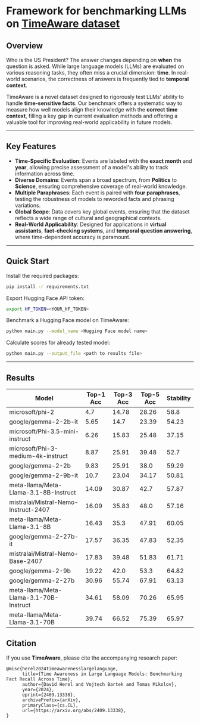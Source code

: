 # Framework for benchmarking LLMs on [TimeAware dataset](https://huggingface.co/datasets/hereldav/TimeAware)

## Overview

Who is the US President? The answer changes depending on **when** the question is asked. While large language models (LLMs) are evaluated on various reasoning tasks, they often miss a crucial dimension: **time**. In real-world scenarios, the correctness of answers is frequently tied to **temporal context**.

TimeAware is a novel dataset designed to rigorously test LLMs' ability to handle **time-sensitive facts**. Our benchmark offers a systematic way to measure how well models align their knowledge with the **correct time context**, filling a key gap in current evaluation methods and offering a valuable tool for improving real-world applicability in future models.

---

## Key Features
- **Time-Specific Evaluation**: Events are labeled with the **exact month** and **year**, allowing precise assessment of a model's ability to track information across time.
- **Diverse Domains**: Events span a broad spectrum, from **Politics** to **Science**, ensuring comprehensive coverage of real-world knowledge.
- **Multiple Paraphrases**: Each event is paired with **four paraphrases**, testing the robustness of models to reworded facts and phrasing variations.
- **Global Scope**: Data covers key global events, ensuring that the dataset reflects a wide range of cultural and geographical contexts.
- **Real-World Applicability**: Designed for applications in **virtual assistants**, **fact-checking systems**, and **temporal question answering**, where time-dependent accuracy is paramount.

---

## Quick Start

Install the required packages:

```bash
pip install -r requirements.txt
```

Export Hugging Face API token:

```bash
export HF_TOKEN=<YOUR_HF_TOKEN>
```

Benchmark a Hugging Face model on TimeAware:

```bash
python main.py --model_name <Hugging Face model name>
```

Calculate scores for already tested model:

```bash
python main.py --output_file <path to results file>
```

---

## Results

| Model                                      | Top-1 Acc | Top-3 Acc | Top-5 Acc | Stability |
|--------------------------------------------|-----------|-----------|-----------|-----------|
| microsoft/phi-2                            | 4.7       | 14.78     | 28.26     | 58.8      |
| google/gemma-2-2b-it                       | 5.65      | 14.7      | 23.39     | 54.23     |
| microsoft/Phi-3.5-mini-instruct            | 6.26      | 15.83     | 25.48     | 37.15     |
| microsoft/Phi-3-medium-4k-instruct         | 8.87      | 25.91     | 39.48     | 52.7      |
| google/gemma-2-2b                          | 9.83      | 25.91     | 38.0      | 59.29     |
| google/gemma-2-9b-it                       | 10.7      | 23.04     | 34.17     | 50.81     |
| meta-llama/Meta-Llama-3.1-8B-Instruct      | 14.09     | 30.87     | 42.7      | 57.87     |
| mistralai/Mistral-Nemo-Instruct-2407       | 16.09     | 35.83     | 48.0      | 57.16     |
| meta-llama/Meta-Llama-3.1-8B               | 16.43     | 35.3      | 47.91     | 60.05     |
| google/gemma-2-27b-it                      | 17.57     | 36.35     | 47.83     | 52.35     |
| mistralai/Mistral-Nemo-Base-2407           | 17.83     | 39.48     | 51.83     | 61.71     |
| google/gemma-2-9b                          | 19.22     | 42.0      | 53.3      | 64.82     |
| google/gemma-2-27b                         | 30.96     | 55.74     | 67.91     | 63.13     |
| meta-llama/Meta-Llama-3.1-70B-Instruct     | 34.61     | 58.09     | 70.26     | 65.95     |
| meta-llama/Meta-Llama-3.1-70B              | 39.74     | 66.52     | 75.39     | 65.97     |


## Citation

If you use **TimeAware**, please cite the accompanying research paper:
```
@misc{herel2024timeawarenesslargelanguage,
      title={Time Awareness in Large Language Models: Benchmarking Fact Recall Across Time}, 
      author={David Herel and Vojtech Bartek and Tomas Mikolov},
      year={2024},
      eprint={2409.13338},
      archivePrefix={arXiv},
      primaryClass={cs.CL},
      url={https://arxiv.org/abs/2409.13338}, 
}
```
